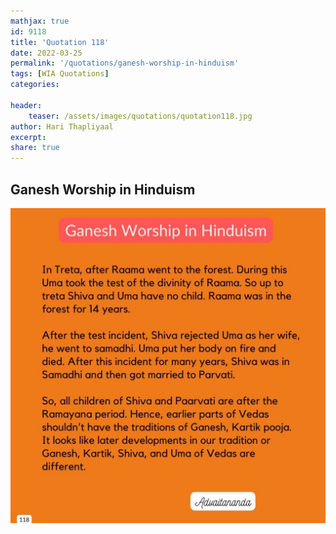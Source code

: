 ```yaml
---
mathjax: true
id: 9118
title: 'Quotation 118'
date: 2022-03-25
permalink: '/quotations/ganesh-worship-in-hinduism'
tags: [WIA Quotations] 
categories: 

header:
    teaser: /assets/images/quotations/quotation118.jpg
author: Hari Thapliyaal 
excerpt:
share: true 
---
```


## Ganesh Worship in Hinduism

![Ganesh Worship in Hinduism](/assets/images/quotations/quotation118.jpg)
